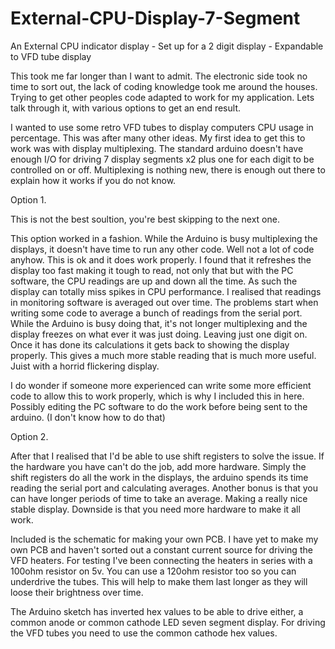 # External-CPU-Display-7-Segment
An External CPU indicator display - Set up for a 2 digit display - Expandable to VFD tube display

This took me far longer than I want to admit. The electronic side took no time to sort out, the lack of coding knowledge took me around the houses. Trying to get other peoples code adapted to work for my application. Lets talk through it, with various options to get an end result.

I wanted to use some retro VFD tubes to display computers CPU usage in percentage. This was after many other ideas. My first idea to get this to work was with display multiplexing. The standard arduino doesn't have enough I/O for driving 7 display segments x2 plus one for each digit to be controlled on or off. Multiplexing is nothing new, there is enough out there to explain how it works if you do not know. 

Option 1.

This is not the best soultion, you're best skipping to the next one.

This option worked in a fashion. While the Arduino is busy multiplexing the displays, it doesn't have time to run any other code. Well not a lot of code anyhow. This is ok and it does work properly. I found that it refreshes the display too fast making it tough to read, not only that but with the PC software, the CPU readings are up and down all the time. As such the display can totally miss spikes in CPU performance. I realised that readings in monitoring software is averaged out over time. The problems start when writing some code to average a bunch of readings from the serial port. While the Arduino is busy doing that, it's not longer multiplexing and the display freezes on what ever it was just doing. Leaving just one digit on. Once it has done its calculations it gets back to showing the display properly. This gives a much more stable reading that is much more useful. Juist with a horrid flickering display.

I do wonder if someone more experienced can write some more efficient code to allow this to work properly, which is why I included this in here. Possibly editing the PC software to do the work before being sent to the arduino. (I don't know how to do that)

Option 2.

After that I realised that I'd be able to use shift registers to solve the issue. If the hardware you have can't do the job, add more hardware. Simply the shift registers do all the work in the displays, the arduino spends its time reading the serial port and calculating averages. Another bonus is that you can have longer periods of time to take an average. Making a really nice stable display. Downside is that you need more hardware to make it all work.

Included is the schematic for making your own PCB. I have yet to make my own PCB and haven't sorted out a constant current source for driving the VFD heaters. For testing I've been connecting the heaters in series with a 100ohm resistor on 5v. You can use a 120ohm resistor too so you can underdrive the tubes. This will help to make them last longer as they will loose their brightness over time.

The Arduino sketch has inverted hex values to be able to drive either, a common anode or common cathode LED seven segment display. For driving the VFD tubes you need to use the common cathode hex values.
